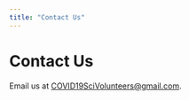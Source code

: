 ```yaml
---
title: "Contact Us"
---
```


# Contact Us

Email us at [COVID19SciVolunteers@gmail.com](mailto:COVID19SciVolunteers@gmail.com).
